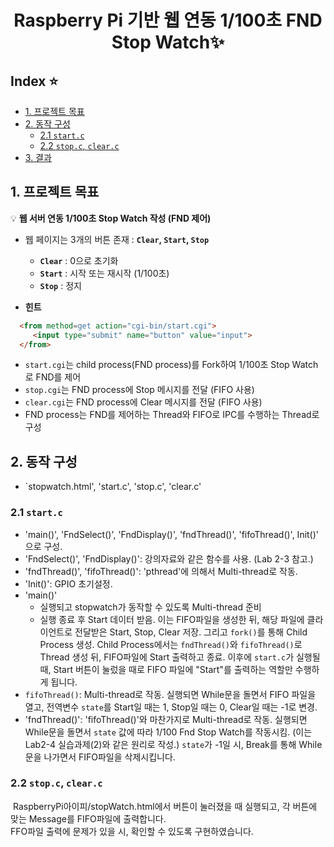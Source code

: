 <p align="center">
  <h1 align="center">Raspberry Pi 기반 웹 연동 1/100초 FND Stop Watch✨</h1>
</p>

## Index ⭐️
- [1. 프로젝트 목표](#1-프로젝트-목표)
- [2. 동작 구성](#2-동작-구성)
  - [2.1 `start.c`](#21-startc)
  - [2.2 `stop.c`, `clear.c`](#22-stopc-clearc)
- [3. 결과](#3-결과)

## 1. 프로젝트 목표
  
💡 **웹 서버 연동 1/100초 Stop Watch 작성 (FND 제어)**

- 웹 페이지는 3개의 버튼 존재 : **`Clear`, `Start`, `Stop`**
  - **`Clear`** : 0으로 초기화  
  - **`Start`** : 시작 또는 재시작 (1/100초)  
  - **`Stop`** : 정지  

- **힌트**
  
``` html
  <from method=get action="cgi-bin/start.cgi">
     <input type="submit" name="button" value="input">
  </from>
```
  - `start.cgi`는 child process(FND process)를 Fork하여 1/100초 Stop Watch로 FND를 제어
  - `stop.cgi`는 FND process에 Stop 메시지를 전달 (FIFO 사용)
  - `clear.cgi`는 FND process에 Clear 메시지를 전달 (FIFO 사용)
  - FND process는 FND를 제어하는 Thread와 FIFO로 IPC를 수행하는 Thread로 구성

## 2. 동작 구성
- `stopwatch.html', 'start.c', 'stop.c', 'clear.c'

### 2.1 `start.c`
- 'main()', 'FndSelect()', 'FndDisplay()', 'fndThread()', 'fifoThread()', Init()' 으로 구성.
- 'FndSelect()', 'FndDisplay()': 강의자료와 같은 함수를 사용. (Lab 2-3 참고.)
- 'fndThread()', 'fifoThread()': 'pthread'에 의해서 Multi-thread로 작동.
- 'Init()': GPIO 초기설정.
- 'main()'
  - 실행되고 stopwatch가 동작할 수 있도록 Multi-thread 준비
  - 실행 종료 후 Start 데이터 받음. 이는 FIFO파일을 생성한 뒤, 해당 파일에 클라이언트로 전달받은 Start, Stop, Clear 저장. 그리고 `fork()`를 통해 Child Process 생성. Child Process에서는 `fndThread()`와 `fifoThread()`로 Thread 생성 뒤, FIFO파일에 Start 출력하고 종료. 이후에 `start.c`가 실행될 때, Start 버튼이 눌렀을 때로 FIFO 파일에 "Start"를 출력하는 역할만 수행하게 됩니다.
- `fifoThread()`: Multi-thread로 작동. 실행되면 While문을 돌면서 FIFO 파일을 열고, 전역변수 `state`를 Start일 때는 1, Stop일 때는 0, Clear일 때는 -1로 변경.
- 'fndThread()': 'fifoThread()'와 마찬가지로 Multi-thread로 작동. 실행되면 While문을 돌면서 `state` 값에 따라 1/100 Fnd Stop Watch를 작동시킴. (이는 Lab2-4 실습과제(2)와 같은 원리로 작성.) `state`가 -1일 시, Break를 통해 While문을 나가면서 FIFO파일을 삭제시킵니다.

### 2.2 `stop.c`, `clear.c`
&nbsp;RaspberryPi아이피/stopWatch.html에서 버튼이 눌러졌을 때 실행되고, 각 버튼에 맞는 Message를 FIFO파일에 출력합니다. <br/>
FFO파일 출력에 문제가 있을 시, 확인할 수 있도록 구현하였습니다. <br/>
